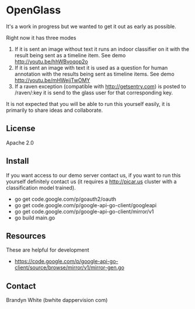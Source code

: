 OpenGlass
=========

It's a work in progress but we wanted to get it out as early as possible.

Right now it has three modes

1. If it is sent an image without text it runs an indoor classifier on it with the result being sent as a timeline item.  See demo http://youtu.be/hhWBvoqop2o
2. If it is sent an image with text it is used as a question for human annotation with the results being sent as timeline items.  See demo http://youtu.be/mHWejjTwOMY
3. If a raven exception (compatible with http://getsentry.com) is posted to /raven/:key it is send to the glass user for that corresponding key.

It is not expected that you will be able to run this yourself easily, it is primarily to share ideas and collaborate.

License
-------
Apache 2.0

Install
-------
If you want access to our demo server contact us, if you want to run this yourself definitely contact us (it requires a http://picar.us cluster with a classification model trained).

* go get code.google.com/p/goauth2/oauth
* go get code.google.com/p/google-api-go-client/googleapi
* go get code.google.com/p/google-api-go-client/mirror/v1
* go build main.go

Resources
---------
These are helpful for development

* https://code.google.com/p/google-api-go-client/source/browse/mirror/v1/mirror-gen.go

Contact
-------
Brandyn White (bwhite dappervision com)
